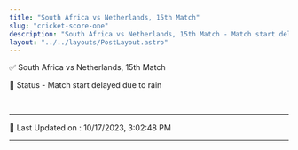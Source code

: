 ```yaml
---
title: "South Africa vs Netherlands, 15th Match"
slug: "cricket-score-one"
description: "South Africa vs Netherlands, 15th Match - Match start delayed due to rain."
layout: "../../layouts/PostLayout.astro"
--- 
```


✅ South Africa vs Netherlands, 15th Match

📑 Status - Match start delayed due to rain

<br />

***

📝 Last Updated on : 10/17/2023, 3:02:48 PM

***

